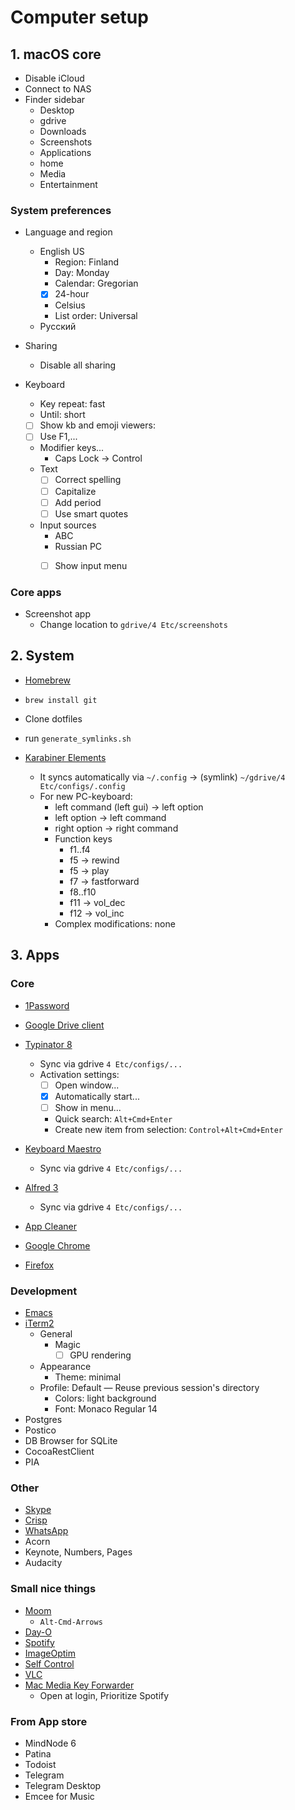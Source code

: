 # Computer setup

## 1. macOS core

- Disable iCloud
- Connect to NAS
- Finder sidebar
  - Desktop
  - gdrive
  - Downloads
  - Screenshots
  - Applications
  - home
  - Media
  - Entertainment

### System preferences

- Language and region
  - English US
    - Region: Finland
    - Day: Monday
    - Calendar: Gregorian
    - [x] 24-hour
    - Celsius
    - List order: Universal
  - Русский

- Sharing
  - Disable all sharing

- Keyboard
  - Key repeat: fast
  - Until: short
  - [ ] Show kb and emoji viewers:
  - [ ] Use F1,...
  - Modifier keys...
    - Caps Lock → Control
  - Text
    - [ ] Correct spelling
    - [ ] Capitalize
    - [ ] Add period
    - [ ] Use smart quotes
  - Input sources
    - ABC
    - Russian PC
    - [ ] Show input menu


### Core apps

- Screenshot app
  - Change location to `gdrive/4 Etc/screenshots`

## 2. System

- [Homebrew](https://brew.sh/)
- `brew install git`
- Clone dotfiles
- run `generate_symlinks.sh`

- [Karabiner Elements](https://pqrs.org/osx/karabiner/)
  - It syncs automatically via `~/.config` → (symlink) `~/gdrive/4 Etc/configs/.config`
  - For new PC-keyboard:
    - left command (left gui) → left option
    - left option → left command
    - right option → right command
    - Function keys
      - f1..f4
      - f5 → rewind
      - f5 → play
      - f7 → fastforward
      - f8..f10
      - f11 → vol_dec
      - f12 → vol_inc
    - Complex modifications: none

## 3. Apps

### Core

- [1Password](https://1password.com/downloads/)
- [Google Drive client](https://www.google.com/drive/download/backup-and-sync/)

- [Typinator 8](https://www.ergonis.com/downloads/dnld_typinator.html)
  - Sync via gdrive `4 Etc/configs/...`
  - Activation settings:
    - [ ] Open window...
    - [x] Automatically start...
    - [ ] Show in menu...
    - Quick search: `Alt+Cmd+Enter`
    - Create new item from selection: `Control+Alt+Cmd+Enter`
- [Keyboard Maestro](https://www.keyboardmaestro.com/main/)
  - Sync via gdrive `4 Etc/configs/...`
- [Alfred 3](https://www.alfredapp.com/help/v3/)
  - Sync via gdrive `4 Etc/configs/...`

- [App Cleaner](https://freemacsoft.net/appcleaner/)

- [Google Chrome](https://www.google.com/chrome/)
- [Firefox](https://www.mozilla.org/en-US/firefox/new/?redirect_source=firefox-com)

### Development

- [Emacs](https://github.com/freetonik/emacs-dotfiles)
- [iTerm2](https://iterm2.com/downloads.html)
  - General
    - Magic
      - [ ] GPU rendering
  - Appearance
    - Theme: minimal
  - Profile: Default
    — Reuse previous session's directory
    - Colors: light background
    - Font: Monaco Regular 14
- Postgres
- Postico
- DB Browser for SQLite
- CocoaRestClient
- PIA

### Other

- [Skype](https://www.skype.com/en/get-skype/)
- [Crisp](https://crisp.chat/en/apps/)
- [WhatsApp](https://www.whatsapp.com/download)
- Acorn
- Keynote, Numbers, Pages
- Audacity

### Small nice things

- [Moom](https://manytricks.com/moom/)
  - `Alt-Cmd-Arrows`
- [Day-O](https://shauninman.com/archive/2016/10/20/day_o_2_mac_menu_bar_clock)
- [Spotify](https://www.spotify.com/us/download/other/)
- [ImageOptim](https://imageoptim.com/mac)
- [Self Control](https://selfcontrolapp.com/)
- [VLC](https://www.videolan.org/vlc/download-macosx.html)
- [Mac Media Key Forwarder](http://milgra.com/mac-media-key-forwarder.html)
  - Open at login, Prioritize Spotify

### From App store

- MindNode 6
- Patina
- Todoist
- Telegram
- Telegram Desktop
- Emcee for Music
